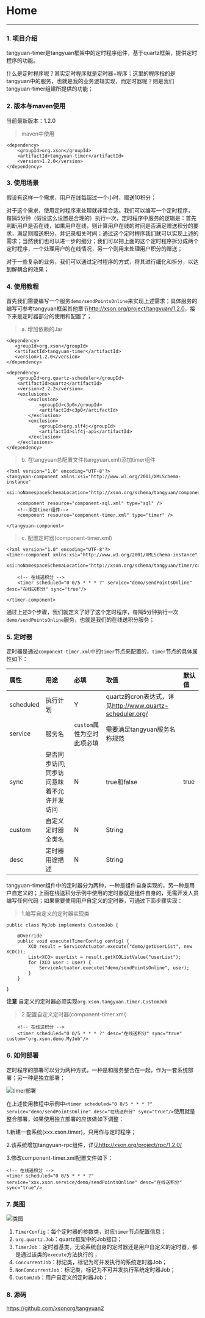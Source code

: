 # Home

------

### 1. 项目介绍

tangyuan-timer是tangyuan框架中的定时程序组件，基于quartz框架，提供定时程序的功能。

什么是定时程序呢？其实定时程序就是定时器+程序；这里的程序指的是tangyuan中的服务，也就是我的业务逻辑实现，而定时器呢？则是我们tangyuan-timer组建所提供的功能；

### 2. 版本与maven使用

当前最新版本：1.2.0

> maven中使用

	<dependency>
		<groupId>org.xson</groupId>
		<artifactId>tangyuan-timer</artifactId>
		<version>1.2.0</version>
	</dependency>

### 3. 使用场景

假设有这样一个需求，用户在线每超过一个小时，赠送10积分；

对于这个需求，使用定时程序来处理就非常合适。我们可以编写一个定时程序，
每隔5分钟（假设这么设置是合理的）执行一次，定时程序中服务的逻辑是：首先判断用户是否在线，如果用户在线，则计算用户在线的时间是否满足赠送积分的要求，满足则赠送积分，并记录相关时间；通过这个定时程序我们就可以实现上述的需求；当然我们也可以进一步的细分；我们可以把上面的这个定时程序拆分成两个定时程序，一个处理用户的在线情况，另一个则用来处理用户积分的赠送；

对于一些复杂的业务，我们可以通过定时程序的方式，将其进行细化和拆分，以达到解耦合的效果；

### 4. 使用教程

首先我们需要编写一个服务`demo/sendPointsOnline`来实现上述需求；具体服务的编写可参考tangyuan框架其他章节<http://xson.org/project/tangyuan/1.2.0>，接下来是定时器部分的使用和配置了；

> a. 增加依赖的Jar

    <dependency>
       <groupId>org.xson</groupId>
       <artifactId>tangyuan-timer</artifactId>
       <version>1.2.0</version>
    </dependency>

	<dependency>
		<groupId>org.quartz-scheduler</groupId>
		<artifactId>quartz</artifactId>
		<version>2.2.2</version>
		<exclusions>
			<exclusion>
				<groupId>c3p0</groupId>
				<artifactId>c3p0</artifactId>
			</exclusion>
			<exclusion>
				<groupId>org.slf4j</groupId>
				<artifactId>slf4j-api</artifactId>
			</exclusion>
		</exclusions>
	</dependency>

> b. 在tangyuan总配置文件(tangyuan.xml)添加timer组件

	<?xml version="1.0" encoding="UTF-8"?>
	<tangyuan-component xmlns:xsi="http://www.w3.org/2001/XMLSchema-instance"
	    xsi:noNamespaceSchemaLocation="http://xson.org/schema/tangyuan/component.xsd">
	
	    <component resource="component-sql.xml" type="sql" />
	    <!--添加timer组件-->
	    <component resource="component-timer.xml" type="timer" />
	
	</tangyuan-component>

> c. 配置定时器(component-timer.xml)

	<?xml version="1.0" encoding="UTF-8"?>
	<timer-component xmlns:xsi="http://www.w3.org/2001/XMLSchema-instance"
		xsi:noNamespaceSchemaLocation="http://xson.org/schema/tangyuan/timer/component.xsd">
		
		<!-- 在线送积分 -->
		<timer scheduled="0 0/5 * * * ?" service="demo/sendPointsOnline" desc="在线送积分" sync="true"/>
		
	</timer-component>

通过上述3个步骤，我们就定义了好了这个定时程序，每隔5分钟执行一次`demo/sendPointsOnline`服务，也就是我们的在线送积分服务；

### 5. 定时器

定时器是通过`component-timer.xml`中的`timer`节点来配置的，`timer`节点的具体属性如下：

| 属性 | 用途 | 必填 | 取值 | 默认值 |
| :-- | :--| :-- | :-- | :-- |
| scheduled | 执行计划 | Y | quartz的cron表达式，详见<http://www.quartz-scheduler.org/> | |
| service | 服务名 | `custom`属性为空时此项必填 | 需要满足tangyuan服务名称规范 | |
| sync | 是否同步访问;同步访问意味着不允许并发访问 | N | true和false | true |
| custom | 自定义定时器全类名 | N | String | |
| desc | 定时器用途描述 | N | String | |

tangyuan-timer组件中的定时器分为两种，一种是组件自身实现的，另一种是用户自定义的；上面在线送积分示例中使用的定时器就是组件自身的，无需开发人员编写任何代码；如果需要使用用户自定义的定时器，可通过下面步骤实现：

> 1.编写自定义的定时器实现类

	public class MyJob implements CustomJob {
	
		@Override
		public void execute(TimerConfig config) {
			XCO result = ServiceActuator.execute("demo/getUserList", new XCO());
			List<XCO> userList = result.getXCOListValue("userList");
			for (XCO user : user) {
				ServiceActuator.execute("demo/sendPointsOnline", user);
			}
		}
	
	}


**注意** 自定义的定时器必须实现`org.xson.tangyuan.timer.CustomJob`

> 2.配置自定义定时器(component-timer.xml)

		<!-- 在线送积分 -->
		<timer scheduled="0 0/5 * * * ?" desc="在线送积分" sync="true" custom="org.xson.demo.MyJob"/>

### 6. 如何部署

定时程序的部署可以分为两种方式，一种是和服务整合在一起，作为一套系统部署；另一种是独立部署；

![timer部署](images/deploy.png)

在上述使用教程中示例中`<timer scheduled="0 0/5 * * * ?" service="demo/sendPointsOnline" desc="在线送积分" sync="true"/>`使用就是整合部署，如果使用独立部署的应该做如下调整：

1.新建一套系统(xxx.xson.timer)，只用作与定时程序；

2.该系统增加tangyuan-rpc组件，详见<http://xson.org/project/rpc/1.2.0/>

3.修改component-timer.xml配置文件如下：

	<!-- 在线送积分 -->
	<timer scheduled="0 0/5 * * * ?" service="xxx.xson.service/demo/sendPointsOnline" desc="在线送积分" sync="true"/>


### 7. 类图

![类图](images/class.png)

1. `TimerConfig`：每个定时器的参数类，对应`timer`节点配置信息；
2. `org.quartz.Job`：quartz框架中的Job接口；
3. `TimerJob`：定时器基类，无论系统自身的定时器还是用户自定义的定时器，都是通过该类的`execute`方法执行的；
4. `ConcurrentJob`：标记类，标记为可并发执行的系统定时器Job；
5. `NonConcurrentJob`：标记类，标记为不可并发执行系统定时器Job；
6. `CustomJob`：用户自定义的定时器Job；

### 8. 源码

<https://github.com/xsonorg/tangyuan2>
